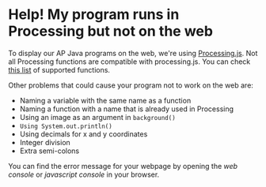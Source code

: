 # Help! My program runs in Processing but not on the web
To display our AP Java programs on the web, we're using [Processing.js](http://processingjs.org/). Not all Processing functions are compatible with processing.js. You can check [this list](http://processingjs.org/reference/) of supported functions.  

Other problems that could cause your program not to work on the web are:
- Naming a variable with the same name as a function
- Naming a function with a name that is already used in Processing
- Using an image as an argument in `background()`
- `Using System.out.println()`
- Using decimals for x and y coordinates
- Integer division
- Extra semi-colons

You can find the error message for your webpage by opening the *web console* or *javascript console* in your browser.
